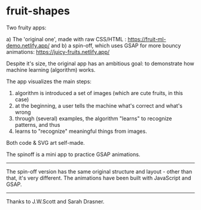 # fruit-shapes
Two fruity apps:

a) The 'original one', made with raw CSS/HTML : https://fruit-ml-demo.netlify.app/ and 
b) a spin-off, which uses GSAP for more bouncy animations: https://juicy-fruits.netlify.app/

Despite it's size, the original app has an ambitious goal: to demonstrate how machine learning (algorithm) works.

The app visualizes the main steps:
  1. algorithm is introduced a set of images (which are cute fruits, in this case)
  2. at the beginning, a user tells the machine what's correct and what's wrong
  3. through (several) examples, the algorithm "learns" to recognize patterns, and thus
  4. learns to "recognize" meaningful things from images.

Both code & SVG art self-made.

The spinoff is a mini app to practice GSAP animations.

- - - - - - - -

The spin-off version has the same original structure and layout - other than that, it's very different. The animations have been built with JavaScript and GSAP. 

- - - - - - - - 

Thanks to J.W.Scott and Sarah Drasner. 


